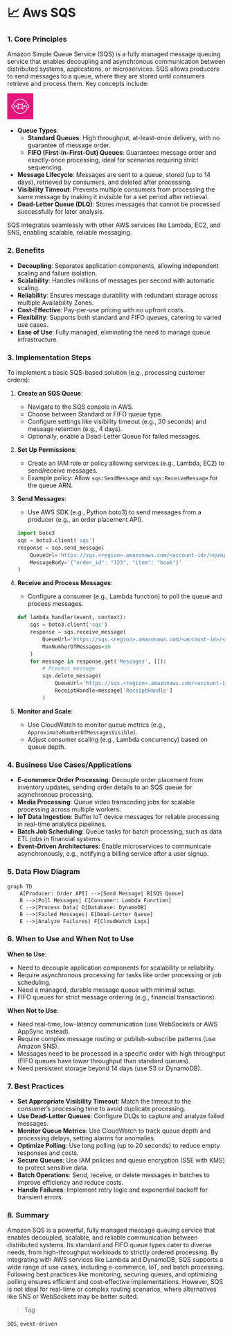 # 📈 Aws SQS

### 1. Core Principles

Amazon Simple Queue Service (SQS) is a fully managed message queuing service that enables decoupling and asynchronous communication between distributed systems, applications, or microservices. SQS allows producers to send messages to a queue, where they are stored until consumers retrieve and process them. Key concepts include:

<div align="left"><img src="../icons/Arch_App-Integration/64/Arch_Amazon-Simple-Queue-Service_64.svg" alt="Simple Queue Service" width="60"></div>

* **Queue Types**:
  * **Standard Queues**: High throughput, at-least-once delivery, with no guarantee of message order.
  * **FIFO (First-In-First-Out) Queues**: Guarantees message order and exactly-once processing, ideal for scenarios requiring strict sequencing.
* **Message Lifecycle**: Messages are sent to a queue, stored (up to 14 days), retrieved by consumers, and deleted after processing.
* **Visibility Timeout**: Prevents multiple consumers from processing the same message by making it invisible for a set period after retrieval.
* **Dead-Letter Queue (DLQ)**: Stores messages that cannot be processed successfully for later analysis.

SQS integrates seamlessly with other AWS services like Lambda, EC2, and SNS, enabling scalable, reliable messaging.

### 2. Benefits

* **Decoupling**: Separates application components, allowing independent scaling and failure isolation.
* **Scalability**: Handles millions of messages per second with automatic scaling.
* **Reliability**: Ensures message durability with redundant storage across multiple Availability Zones.
* **Cost-Effective**: Pay-per-use pricing with no upfront costs.
* **Flexibility**: Supports both standard and FIFO queues, catering to varied use cases.
* **Ease of Use**: Fully managed, eliminating the need to manage queue infrastructure.

### 3. Implementation Steps

To implement a basic SQS-based solution (e.g., processing customer orders):

1. **Create an SQS Queue**:
   * Navigate to the SQS console in AWS.
   * Choose between Standard or FIFO queue type.
   * Configure settings like visibility timeout (e.g., 30 seconds) and message retention (e.g., 4 days).
   * Optionally, enable a Dead-Letter Queue for failed messages.
2. **Set Up Permissions**:
   * Create an IAM role or policy allowing services (e.g., Lambda, EC2) to send/receive messages.
   * Example policy: Allow `sqs:SendMessage` and `sqs:ReceiveMessage` for the queue ARN.
3.  **Send Messages**:

    * Use AWS SDK (e.g., Python boto3) to send messages from a producer (e.g., an order placement API).

    ```python
    import boto3
    sqs = boto3.client('sqs')
    response = sqs.send_message(
        QueueUrl='https://sqs.<region>.amazonaws.com/<account-id>/<queue-name>',
        MessageBody='{"order_id": "123", "item": "book"}'
    )
    ```
4.  **Receive and Process Messages**:

    * Configure a consumer (e.g., Lambda function) to poll the queue and process messages.

    ```python
    def lambda_handler(event, context):
        sqs = boto3.client('sqs')
        response = sqs.receive_message(
            QueueUrl='https://sqs.<region>.amazonaws.com/<account-id>/<queue-name>',
            MaxNumberOfMessages=10
        )
        for message in response.get('Messages', []):
            # Process message
            sqs.delete_message(
                QueueUrl='https://sqs.<region>.amazonaws.com/<account-id>/<queue-name>',
                ReceiptHandle=message['ReceiptHandle']
            )
    ```
5. **Monitor and Scale**:
   * Use CloudWatch to monitor queue metrics (e.g., `ApproximateNumberOfMessagesVisible`).
   * Adjust consumer scaling (e.g., Lambda concurrency) based on queue depth.

### 4. Business Use Cases/Applications

* **E-commerce Order Processing**: Decouple order placement from inventory updates, sending order details to an SQS queue for asynchronous processing.
* **Media Processing**: Queue video transcoding jobs for scalable processing across multiple workers.
* **IoT Data Ingestion**: Buffer IoT device messages for reliable processing in real-time analytics pipelines.
* **Batch Job Scheduling**: Queue tasks for batch processing, such as data ETL jobs in financial systems.
* **Event-Driven Architectures**: Enable microservices to communicate asynchronously, e.g., notifying a billing service after a user signup.

### 5. Data Flow Diagram

```mermaid
graph TD
    A[Producer: Order API] -->|Send Message| B[SQS Queue]
    B -->|Poll Messages| C[Consumer: Lambda Function]
    C -->|Process Data| D[Database: DynamoDB]
    B -->|Failed Messages| E[Dead-Letter Queue]
    E -->|Analyze Failures| F[CloudWatch Logs]
```

### 6. When to Use and When Not to Use

**When to Use**:

* Need to decouple application components for scalability or reliability.
* Require asynchronous processing for tasks like order processing or job scheduling.
* Need a managed, durable message queue with minimal setup.
* FIFO queues for strict message ordering (e.g., financial transactions).

**When Not to Use**:

* Need real-time, low-latency communication (use WebSockets or AWS AppSync instead).
* Require complex message routing or publish-subscribe patterns (use Amazon SNS).
* Messages need to be processed in a specific order with high throughput (FIFO queues have lower throughput than standard queues).
* Need persistent storage beyond 14 days (use S3 or DynamoDB).

### 7. Best Practices

* **Set Appropriate Visibility Timeout**: Match the timeout to the consumer’s processing time to avoid duplicate processing.
* **Use Dead-Letter Queues**: Configure DLQs to capture and analyze failed messages.
* **Monitor Queue Metrics**: Use CloudWatch to track queue depth and processing delays, setting alarms for anomalies.
* **Optimize Polling**: Use long polling (up to 20 seconds) to reduce empty responses and costs.
* **Secure Queues**: Use IAM policies and queue encryption (SSE with KMS) to protect sensitive data.
* **Batch Operations**: Send, receive, or delete messages in batches to improve efficiency and reduce costs.
* **Handle Failures**: Implement retry logic and exponential backoff for transient errors.

### 8. Summary

Amazon SQS is a powerful, fully managed message queuing service that enables decoupled, scalable, and reliable communication between distributed systems. Its standard and FIFO queue types cater to diverse needs, from high-throughput workloads to strictly ordered processing. By integrating with AWS services like Lambda and DynamoDB, SQS supports a wide range of use cases, including e-commerce, IoT, and batch processing. Following best practices like monitoring, securing queues, and optimizing polling ensures efficient and cost-effective implementations. However, SQS is not ideal for real-time or complex routing scenarios, where alternatives like SNS or WebSockets may be better suited.

> Tag

`SQS`, `event-driven`

